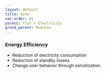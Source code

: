 ```yaml
---
layout: default
title: Aims
nav_order: 01
parent: Flat > Electricity
grand_parent: Modules
---
```


### Energy Efficiency
- Reduction of electricity consumption
- Reduction of standby losses
- Change user behavior through sensitization
